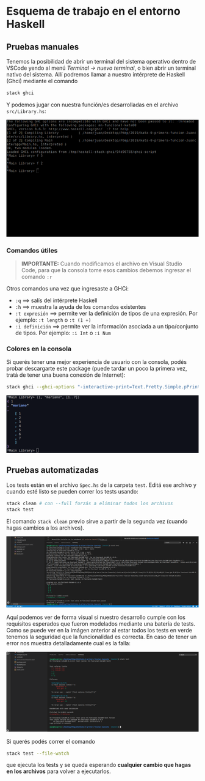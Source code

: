 # Esquema de trabajo en el entorno Haskell

## Pruebas manuales

Tenemos la posibilidad de abrir un terminal del sistema operativo dentro de VSCode yendo al menú _Terminal -> nuevo terminal_, o bien abrir un terminal nativo del sistema. Allí podremos llamar a nuestro intérprete de Haskell (Ghci) mediante el comando

```bash
stack ghci
```

Y podemos jugar con nuestra función/es desarrolladas en el archivo `src/Library.hs`:

![](../../images/haskell/pruebas-manuales.png)

### Comandos útiles

> **IMPORTANTE:** Cuando modificamos el archivo en Visual Studio Code, para que la consola tome esos cambios debemos ingresar el comando `:r`

Otros comandos una vez que ingresaste a GHCi:

- `:q` ==> salís del intérprete Haskell
- `:h` ==> muestra la ayuda de los comandos existentes
- `:t expresión` ==> permite ver la definición de tipos de una expresión. Por ejemplo: `:t length` o `:t (1 +)`
- `:i definición` ==> permite ver la información asociada a un tipo/conjunto de tipos. Por ejemplo: `:i Int` o `:i Num`


### Colores en la consola

Si querés tener una mejor experiencia de usuario con la consola, podés probar descargarte este package (puede tardar un poco la primera vez, tratá de tener una buena conexión de Internet):

```bash
stack ghci --ghci-options "-interactive-print=Text.Pretty.Simple.pPrint" --package pretty-simple
```

![](../../images/haskell/ghciPrettyPrint.png)

## Pruebas automatizadas

Los tests están en el archivo `Spec.hs` de la carpeta `test`. Editá ese archivo y cuando esté listo se pueden correr los tests usando:

```bash
stack clean # con --full forzás a eliminar todos los archivos
stack test
```

El comando `stack clean` previo sirve a partir de la segunda vez (cuando hagas cambios a los archivos).

![](../../images/haskell/tests.png)

Aquí podemos ver de forma visual si nuestro desarrollo cumple con los requisitos esperados que fueron modelados mediante una batería de tests. Como se puede ver en la imágen anterior al estar todos los tests en verde tenemos la seguridad que la funcionalidad es correcta. En caso de tener un error nos muestra detalladamente cual es la falla:

![](../../images/haskell/fail.png)

Si querés podés correr el comando

```bash
stack test --file-watch
```

que ejecuta los tests y se queda esperando **cualquier cambio que hagas en los archivos** para volver a ejecutarlos.

